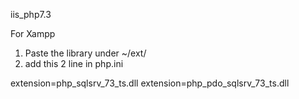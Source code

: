 iis_php7.3


For Xampp

1. Paste the library under ~/ext/
2. add this 2 line in php.ini

extension=php_sqlsrv_73_ts.dll
extension=php_pdo_sqlsrv_73_ts.dll
